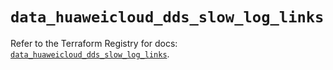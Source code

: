 # `data_huaweicloud_dds_slow_log_links`

Refer to the Terraform Registry for docs: [`data_huaweicloud_dds_slow_log_links`](https://registry.terraform.io/providers/huaweicloud/huaweicloud/1.71.1/docs/data-sources/dds_slow_log_links).
